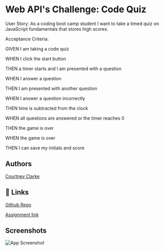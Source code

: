 # Web API's Challenge: Code Quiz

User Story:
As a coding boot camp student
I want to take a timed quiz on JavaScript fundamentals that stores high scores.

Acceptance Criteria:

GIVEN I am taking a code quiz

WHEN I click the start button

THEN a timer starts and I am presented with a question

WHEN I answer a question

THEN I am presented with another question

WHEN I answer a question incorrectly

THEN time is subtracted from the clock

WHEN all questions are answered or the timer reaches 0

THEN the game is over

WHEN the game is over

THEN I can save my initials and score

## Authors

[Courtney Clarke](https://github.com/nouriyin)

## 🔗 Links

[Github Repo](https://github.com/nouriyin/web-APIs-challenge-code-quiz)

[Assignment link](https://nouriyin.github.io/web-APIs-challenge-code-quiz/)

## Screenshots

![App Screenshot](file:///Users/noreenc/Desktop/screenshot1.png)
